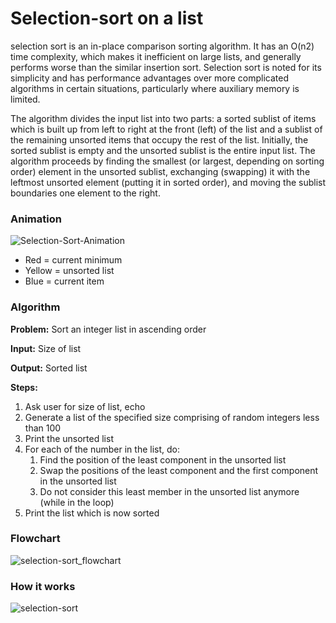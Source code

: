 # Selection-sort on a list
selection sort is an in-place comparison sorting algorithm. It has an O(n2) time complexity, which makes it inefficient on large lists, and generally performs worse than the similar insertion sort. Selection sort is noted for its simplicity and has performance advantages over more complicated algorithms in certain situations, particularly where auxiliary memory is limited.

The algorithm divides the input list into two parts: a sorted sublist of items which is built up from left to right at the front (left) of the list and a sublist of the remaining unsorted items that occupy the rest of the list. Initially, the sorted sublist is empty and the unsorted sublist is the entire input list. The algorithm proceeds by finding the smallest (or largest, depending on sorting order) element in the unsorted sublist, exchanging (swapping) it with the leftmost unsorted element (putting it in sorted order), and moving the sublist boundaries one element to the right.

### Animation
![Selection-Sort-Animation](https://user-images.githubusercontent.com/119177863/206866998-e702bb32-3afd-4d4e-896e-889d507e4256.gif)
- Red = current minimum
- Yellow = unsorted list
- Blue  = current item

### Algorithm
**Problem:**
Sort an integer list in ascending order 

**Input:**
Size of list

**Output:**
Sorted list

**Steps:**
1. Ask user for size of list, echo
2. Generate a list of the specified size comprising of random integers less than 100
3. Print the unsorted list
4. For each of the number in the list, do:
   1. Find the position of the least component in the unsorted list
   2. Swap the positions of the least component and the first component in the unsorted list
   3. Do not consider this least member in the unsorted list anymore (while in the loop)
5. Print the list which is now sorted

### Flowchart
![selection-sort_flowchart](https://user-images.githubusercontent.com/119177863/206867211-e8eeb44d-884e-4400-aa3e-4ff17fd9ee49.png)

### How it works
![selection-sort](https://user-images.githubusercontent.com/119177863/206867228-001a568c-9721-4b2c-9d41-9645c4259892.gif)

